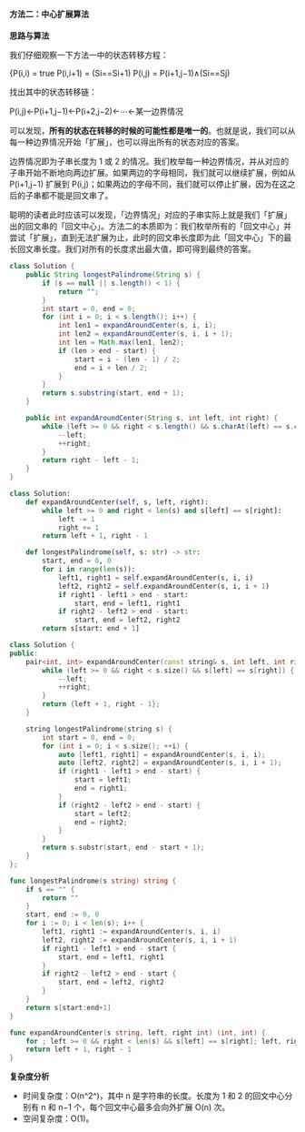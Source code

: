 ﻿#### [](https://leetcode.cn/problems/longest-palindromic-substring/solution/zui-chang-hui-wen-zi-chuan-by-leetcode-solution//#方法二：中心扩展算法)方法二：中心扩展算法

**思路与算法**

我们仔细观察一下方法一中的状态转移方程：

{P(i,i)   \= true
 P(i,i+1) \= (Si\=\=Si+1)
 P(i,j)   \= P(i+1,j−1)∧(Si\=\=Sj)

找出其中的状态转移链：

P(i,j)←P(i+1,j−1)←P(i+2,j−2)←⋯←某一边界情况

可以发现，**所有的状态在转移的时候的可能性都是唯一的**。也就是说，我们可以从每一种边界情况开始「扩展」，也可以得出所有的状态对应的答案。

边界情况即为子串长度为 1 或 2 的情况。我们枚举每一种边界情况，并从对应的子串开始不断地向两边扩展。如果两边的字母相同，我们就可以继续扩展，例如从 P(i+1,j−1) 扩展到 P(i,j)；如果两边的字母不同，我们就可以停止扩展，因为在这之后的子串都不能是回文串了。

聪明的读者此时应该可以发现，「边界情况」对应的子串实际上就是我们「扩展」出的回文串的「回文中心」。方法二的本质即为：我们枚举所有的「回文中心」并尝试「扩展」，直到无法扩展为止，此时的回文串长度即为此「回文中心」下的最长回文串长度。我们对所有的长度求出最大值，即可得到最终的答案。

```Java
class Solution {
    public String longestPalindrome(String s) {
        if (s == null || s.length() < 1) {
            return "";
        }
        int start = 0, end = 0;
        for (int i = 0; i < s.length(); i++) {
            int len1 = expandAroundCenter(s, i, i);
            int len2 = expandAroundCenter(s, i, i + 1);
            int len = Math.max(len1, len2);
            if (len > end - start) {
                start = i - (len - 1) / 2;
                end = i + len / 2;
            }
        }
        return s.substring(start, end + 1);
    }

    public int expandAroundCenter(String s, int left, int right) {
        while (left >= 0 && right < s.length() && s.charAt(left) == s.charAt(right)) {
            --left;
            ++right;
        }
        return right - left - 1;
    }
}
```

```Python
class Solution:
    def expandAroundCenter(self, s, left, right):
        while left >= 0 and right < len(s) and s[left] == s[right]:
            left -= 1
            right += 1
        return left + 1, right - 1

    def longestPalindrome(self, s: str) -> str:
        start, end = 0, 0
        for i in range(len(s)):
            left1, right1 = self.expandAroundCenter(s, i, i)
            left2, right2 = self.expandAroundCenter(s, i, i + 1)
            if right1 - left1 > end - start:
                start, end = left1, right1
            if right2 - left2 > end - start:
                start, end = left2, right2
        return s[start: end + 1]
```

```C++
class Solution {
public:
    pair<int, int> expandAroundCenter(const string& s, int left, int right) {
        while (left >= 0 && right < s.size() && s[left] == s[right]) {
            --left;
            ++right;
        }
        return {left + 1, right - 1};
    }

    string longestPalindrome(string s) {
        int start = 0, end = 0;
        for (int i = 0; i < s.size(); ++i) {
            auto [left1, right1] = expandAroundCenter(s, i, i);
            auto [left2, right2] = expandAroundCenter(s, i, i + 1);
            if (right1 - left1 > end - start) {
                start = left1;
                end = right1;
            }
            if (right2 - left2 > end - start) {
                start = left2;
                end = right2;
            }
        }
        return s.substr(start, end - start + 1);
    }
};
```

```Go
func longestPalindrome(s string) string {
    if s == "" {
        return ""
    }
    start, end := 0, 0
    for i := 0; i < len(s); i++ {
        left1, right1 := expandAroundCenter(s, i, i)
        left2, right2 := expandAroundCenter(s, i, i + 1)
        if right1 - left1 > end - start {
            start, end = left1, right1
        }
        if right2 - left2 > end - start {
            start, end = left2, right2
        }
    }
    return s[start:end+1]
}

func expandAroundCenter(s string, left, right int) (int, int) {
    for ; left >= 0 && right < len(s) && s[left] == s[right]; left, right = left-1 , right+1 { }
    return left + 1, right - 1
}
```

**复杂度分析**

-   时间复杂度：O(n^2^)，其中 n 是字符串的长度。长度为 1 和 2 的回文中心分别有 n 和 n−1 个，每个回文中心最多会向外扩展 O(n) 次。
-   空间复杂度：O(1)。
